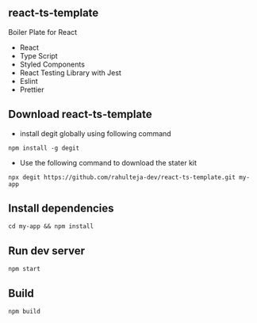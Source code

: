 ## react-ts-template

Boiler Plate for React

-  React
-  Type Script
-  Styled Components
-  React Testing Library with Jest
-  Eslint
-  Prettier

## Download react-ts-template

-  install degit globally using following command

```
npm install -g degit
```

-  Use the following command to download the stater kit

```
npx degit https://github.com/rahulteja-dev/react-ts-template.git my-app
```

## Install dependencies

```
cd my-app && npm install
```

## Run dev server

```
npm start
```

## Build

```
npm build
```
